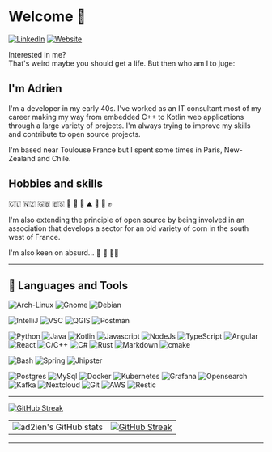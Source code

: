 # Welcome 👋

[![LinkedIn](https://img.shields.io/badge/LinkedIn-informational?style=for-the-badge&logo=LinkedIn&logoColor=white&color=0A66C2)](https://www.linkedin.com/in/adrien-touzouli-892180138)
[![Website](https://img.shields.io/badge/Website-informational?style=for-the-badge&logo=GithubPages&logoColor=white&color=222222)](https://ad2ien.github.io/)

Interested in me?  
That's weird maybe you should get a life. But then who am I to juge:

## I'm Adrien

I'm a developer in my early 40s. I've worked as an IT consultant most of my career making my way from embedded C++ to Kotlin web applications through a large variety of projects. I'm always trying to improve my skills and contribute to open source projects.

I'm based near Toulouse France but I spent some times in Paris, New-Zealand and Chile.

## Hobbies and skills

🇨🇱 🇳🇿 🇬🇧 🇪🇸 🌽 🧄 🧗 ⛰️ 🍺 🎸 ✊

I'm also extending the principle of open source by being involved in an association that develops a sector for an old variety of corn in the south west of France.

I'm also keen on absurd... 🛶 🦡 🎪♑

---

## 🔧 Languages and Tools

![Arch-Linux](https://img.shields.io/badge/OS-Archlinux-informational?style=plastic&logo=archlinux&logoColor=white&color=181c49)
![Gnome](https://img.shields.io/badge/OS-Gnome-informational?style=plastic&logo=gnome&logoColor=white&color=181c49)
![Debian](https://img.shields.io/badge/OS-Debian-informational?style=plastic&logo=debian&logoColor=white&color=181c49)

![IntelliJ](https://img.shields.io/badge/Editor-IntelliJ_IDEA-informational?style=plastic&logo=intellij-idea&logoColor=white&color=181c49)
![VSC](https://img.shields.io/badge/Editor-VSC-informational?style=plastic&logo=VisualStudioCode&logoColor=white&color=181c49)
![QGIS](https://img.shields.io/badge/Editor-QGIS-informational?style=plastic&logo=QGis&logoColor=white&color=181c49)
![Postman](https://img.shields.io/badge/Editor-Postman-informational?style=plastic&logo=postman&logoColor=white&color=181c49)

![Python](https://img.shields.io/badge/Code-Python-informational?style=plastic&logo=python&logoColor=white&color=181c49)
![Java](https://img.shields.io/badge/Code-Java-informational?style=plastic&logo=java&logoColor=white&color=181c49)
![Kotlin](https://img.shields.io/badge/Code-Kotlin-informational?style=plastic&logo=kotlin&logoColor=white&color=181c49)
![Javascript](https://img.shields.io/badge/Code-JavaScript-informational?style=plastic&logo=javascript&logoColor=white&color=181c49)
![NodeJs](https://img.shields.io/badge/Code-NodeJS-informational?style=plastic&logo=Node.js&logoColor=white&color=181c49)
![TypeScript](https://img.shields.io/badge/Code-Typescript-informational?style=plastic&logo=typescript&logoColor=white&color=181c49)
![Angular](https://img.shields.io/badge/Framework-Angular-informational?style=plastic&logo=angular&logoColor=white&color=181c49)
![React](https://img.shields.io/badge/Framework-React-informational?style=plastic&logo=react&logoColor=white&color=181c49)
![C/C++](https://img.shields.io/badge/Code-C/C++-informational?style=plastic&logo=C%2B%2B&logoColor=white&color=181c49)
![C#](https://img.shields.io/badge/Code-C%23-informational?style=plastic&logo=Csharp&logoColor=white&color=181c49)
![Rust](https://img.shields.io/badge/Code-Rust-informational?style=plastic&logo=Rust&logoColor=white&color=181c49)
![Markdown](https://img.shields.io/badge/Code-Markdown-informational?style=plastic&logo=markdown&logoColor=white&color=181c49)
![cmake](https://img.shields.io/badge/Code-Make-informational?style=plastic&logo=cmake&logoColor=white&color=181c49)

![Bash](https://img.shields.io/badge/Shell-Bash-informational?style=plastic&logo=gnu-bash&logoColor=white&color=181c49)
![Spring](https://img.shields.io/badge/Framework-Springboot-informational?style=plastic&logo=spring&logoColor=white&color=181c49)
![Jhipster](https://img.shields.io/badge/Framework-jhipster-informational?style=plastic&logo=jshipster&logoColor=white&color=181c49)

![Postgres](https://img.shields.io/badge/Tools-PostgreSQL-informational?style=plastic&logo=postgresql&logoColor=white&color=181c49)
![MySql](https://img.shields.io/badge/Tools-MySQL-informational?style=plastic&logo=mysql&logoColor=white&color=181c49)
![Docker](https://img.shields.io/badge/Tools-Docker-informational?style=plastic&logo=docker&logoColor=white&color=181c49)
![Kubernetes](https://img.shields.io/badge/Tools-Kubernetes-informational?style=plastic&logo=kubernetes&logoColor=white&color=181c49)
![Grafana](https://img.shields.io/badge/Tools-Grafana-informational?style=plastic&logo=grafana&logoColor=white&color=181c49)
![Opensearch](https://img.shields.io/badge/Tools-OpenSearch-informational?style=plastic&logo=opensearch&logoColor=white&color=181c49)
![Kafka](https://img.shields.io/badge/Tools-Kafka-informational?style=plastic&logo=apache%20kafka&logoColor=white&color=181c49)
![Nextcloud](https://img.shields.io/badge/Tools-Nextcloud-informational?style=plastic&logo=Nextcloud&logoColor=white&color=181c49)
![Git](https://img.shields.io/badge/Tools-Git-informational?style=plastic&logo=git&logoColor=white&color=181c49)
![AWS](https://img.shields.io/badge/Tools-AWS-informational?style=plastic&logo=Amazon%20AWS&logoColor=white&color=181c49)
![Restic](https://img.shields.io/badge/Tools-Restic-informational?style=plastic&logo=restic&logoColor=white&color=181c49)

---

[![GitHub Streak](https://streak-stats.demolab.com/?user=ad2ien&theme=tokyonight_duo&hide_border=true)](https://git.io/streak-stats)

|  |  |
|--- | --- |
|![ad2ien's GitHub stats](https://github-readme-stats.vercel.app/api?username=ad2ien&show_icons=true&theme=tokyonight&count_private=true)|[![GitHub Streak](https://github-readme-streak-stats.herokuapp.com?user=ad2ien&theme=tokyonight&hide_border=true)](https://git.io/streak-stats)

---
